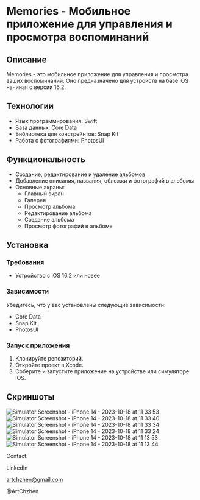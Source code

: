 # Memories - Мобильное приложение для управления и просмотра воспоминаний

## Описание

Memories - это мобильное приложение для управления и просмотра ваших воспоминаний. Оно предназначено для устройств на базе iOS начиная с версии 16.2.

## Технологии

- Язык программирования: Swift
- База данных: Core Data
- Библиотека для констрейнтов: Snap Kit
- Работа с фотографиями: PhotosUI

## Функциональность

- Создание, редактирование и удаление альбомов
- Добавление описания, названия, обложки и фотографий в альбомы
- Основные экраны:
  - Главный экран
  - Галерея
  - Просмотр альбома
  - Редактирование альбома
  - Создание альбома
  - Просмотр фотографий в альбоме

## Установка

### Требования

- Устройство с iOS 16.2 или новее

### Зависимости

Убедитесь, что у вас установлены следующие зависимости:

- Core Data
- Snap Kit
- PhotosUI

### Запуск приложения

1. Клонируйте репозиторий.
2. Откройте проект в Xcode.
3. Соберите и запустите приложение на устройстве или симуляторе iOS.

## Скриншоты

![Simulator Screenshot - iPhone 14 - 2023-10-18 at 11 33 53](https://github.com/Nouble-Bushido/Memories/assets/117162015/1700a1f9-8954-4b2f-92a0-f154d4eeec3b)
![Simulator Screenshot - iPhone 14 - 2023-10-18 at 11 33 40](https://github.com/Nouble-Bushido/Memories/assets/117162015/b71dbcad-e90d-4887-84da-c3b04e10dd57)
![Simulator Screenshot - iPhone 14 - 2023-10-18 at 11 33 34](https://github.com/Nouble-Bushido/Memories/assets/117162015/eb0aff9e-c1b5-45d5-8761-31a827b664ad)
![Simulator Screenshot - iPhone 14 - 2023-10-18 at 11 33 24](https://github.com/Nouble-Bushido/Memories/assets/117162015/827cb20e-be33-47cd-aa31-236de7669a0a)
![Simulator Screenshot - iPhone 14 - 2023-10-18 at 11 13 53](https://github.com/Nouble-Bushido/Memories/assets/117162015/bca6b530-771c-4106-a237-57d57c1834e5)
![Simulator Screenshot - iPhone 14 - 2023-10-18 at 11 13 44](https://github.com/Nouble-Bushido/Memories/assets/117162015/d81a9611-bff7-4d06-98c1-41b4ff251e3c)



Contact:

LinkedIn

artchzhen@gmail.com

@ArtChzhen

